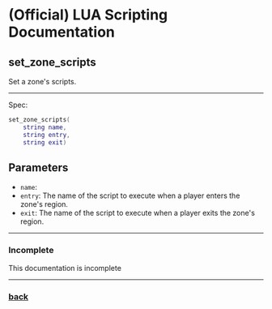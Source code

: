 
# (Official) LUA Scripting Documentation

## set_zone_scripts

Set a zone's scripts.

___

Spec:

```lua
set_zone_scripts(
	string name,
	string entry,
	string exit)
```

## Parameters

- `name`: 
- `entry`: The name of the script to execute when a player enters the zone's region.
- `exit`: The name of the script to execute when a player exits the zone's region.

___

### Incomplete

This documentation is incomplete

___

### [back](../zones)
